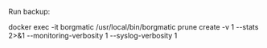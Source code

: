 Run backup:

docker exec -it borgmatic /usr/local/bin/borgmatic prune create -v 1 --stats 2>&1 --monitoring-verbosity 1 --syslog-verbosity 1
